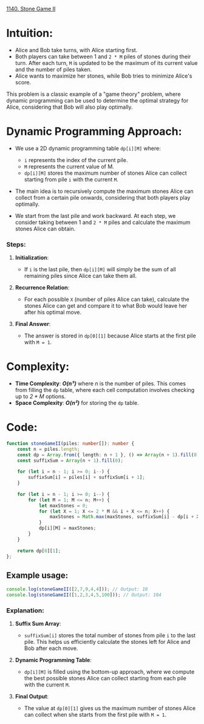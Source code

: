 [1140. Stone Game II](https://leetcode.com/problems/stone-game-ii/)

# Intuition:
- Alice and Bob take turns, with Alice starting first.
- Both players can take between 1 and `2 * M` piles of stones during their turn. After each turn, `M` is updated to be the maximum of its current value and the number of piles taken.
- Alice wants to maximize her stones, while Bob tries to minimize Alice's score.

This problem is a classic example of a "game theory" problem, where dynamic programming can be used to determine the optimal strategy for Alice, considering that Bob will also play optimally.

# Dynamic Programming Approach:
- We use a 2D dynamic programming table `dp[i][M]` where:
  - `i` represents the index of the current pile.
  - `M` represents the current value of M.
  - `dp[i][M]` stores the maximum number of stones Alice can collect starting from pile `i` with the current `M`.

- The main idea is to recursively compute the maximum stones Alice can collect from a certain pile onwards, considering that both players play optimally. 

- We start from the last pile and work backward. At each step, we consider taking between 1 and `2 * M` piles and calculate the maximum stones Alice can obtain.

### Steps:
1. **Initialization**: 
   - If `i` is the last pile, then `dp[i][M]` will simply be the sum of all remaining piles since Alice can take them all.

2. **Recurrence Relation**:
   - For each possible `X` (number of piles Alice can take), calculate the stones Alice can get and compare it to what Bob would leave her after his optimal move.

3. **Final Answer**:
   - The answer is stored in `dp[0][1]` because Alice starts at the first pile with `M = 1`.

# Complexity:
- **Time Complexity**: ***O(n³)*** where *n* is the number of piles. This comes from filling the `dp` table, where each cell computation involves checking up to *2 * M* options.
- **Space Complexity**: ***O(n²)*** for storing the `dp` table.

# Code:

```typescript
function stoneGameII(piles: number[]): number {
    const n = piles.length;
    const dp = Array.from({ length: n + 1 }, () => Array(n + 1).fill(0));
    const suffixSum = Array(n + 1).fill(0);
    
    for (let i = n - 1; i >= 0; i--) {
        suffixSum[i] = piles[i] + suffixSum[i + 1];
    }
    
    for (let i = n - 1; i >= 0; i--) {
        for (let M = 1; M <= n; M++) {
            let maxStones = 0;
            for (let X = 1; X <= 2 * M && i + X <= n; X++) {
                maxStones = Math.max(maxStones, suffixSum[i] - dp[i + X][Math.max(M, X)]);
            }
            dp[i][M] = maxStones;
        }
    }
    
    return dp[0][1];
};

```
## Example usage:

```Typescript
console.log(stoneGameII([2,7,9,4,4])); // Output: 10
console.log(stoneGameII([1,2,3,4,5,100])); // Output: 104
```

### Explanation:

1. **Suffix Sum Array**:
   - `suffixSum[i]` stores the total number of stones from pile `i` to the last pile. This helps us efficiently calculate the stones left for Alice and Bob after each move.

2. **Dynamic Programming Table**:
   - `dp[i][M]` is filled using the bottom-up approach, where we compute the best possible stones Alice can collect starting from each pile with the current `M`.

3. **Final Output**:
   - The value at `dp[0][1]` gives us the maximum number of stones Alice can collect when she starts from the first pile with `M = 1`.